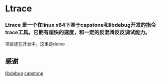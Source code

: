 # Ltrace
### Ltrace 是一个在linux x64下基于capstone和libdebug开发的指令trace工具。它拥有超快的速度，和一定的反混淆反反调试能力。
项目还在开发中，这里是demo

## 感谢
[libdebug](https://github.com/libdebug/libdebug/tree/d88a893963d02482e00d4516bdaf4f25a8c14c4b)
[capstone](https://github.com/capstone-engine/capstone)